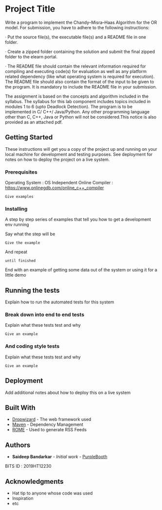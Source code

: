 # Project Title

 Write a program to implement the Chandy–Misra–Haas Algorithm for the OR model.
For submission, you have to adhere to the following instructions:

·      Put the source file(s), the executable file(s) and a README file in one folder.

·      Create a zipped folder containing the solution and submit the final zipped folder to the elearn portal.

·      The README file should contain the relevant information required for compiling and executing code(s) for evaluation as well as any platform related dependency (like what operating system is required for execution). 
       The README file should also contain the format of the input to be given to the program. It is mandatory to include the README file in your submission.

The assignment is based on the concepts and algorithm included in the syllabus. The syllabus for this lab component includes topics included in modules 1 to 6 (upto Deadlock Detection). 
The program is to be implemented in C/ C++/ Java/Python. Any other programming language other than C, C++, Java or Python will not be considered.This notice is also provided as an attached pdf.

## Getting Started

These instructions will get you a copy of the project up and running on your local machine for development and testing purposes. See deployment for notes on how to deploy the project on a live system.

### Prerequisites

Operating System : OS Independent
Online Compiler : https://www.onlinegdb.com/online_c++_compiler

```
Give examples
```

### Installing

A step by step series of examples that tell you how to get a development env running

Say what the step will be

```
Give the example
```

And repeat

```
until finished
```

End with an example of getting some data out of the system or using it for a little demo

## Running the tests

Explain how to run the automated tests for this system

### Break down into end to end tests

Explain what these tests test and why

```
Give an example
```

### And coding style tests

Explain what these tests test and why

```
Give an example
```

## Deployment

Add additional notes about how to deploy this on a live system

## Built With

* [Dropwizard](http://www.dropwizard.io/1.0.2/docs/) - The web framework used
* [Maven](https://maven.apache.org/) - Dependency Management
* [ROME](https://rometools.github.io/rome/) - Used to generate RSS Feeds

## Authors

* **Saideep Bandarkar** - *Initial work* - [PurpleBooth](https://github.com/PurpleBooth)

BITS ID : 2019HT12230

## Acknowledgments

* Hat tip to anyone whose code was used
* Inspiration
* etc

